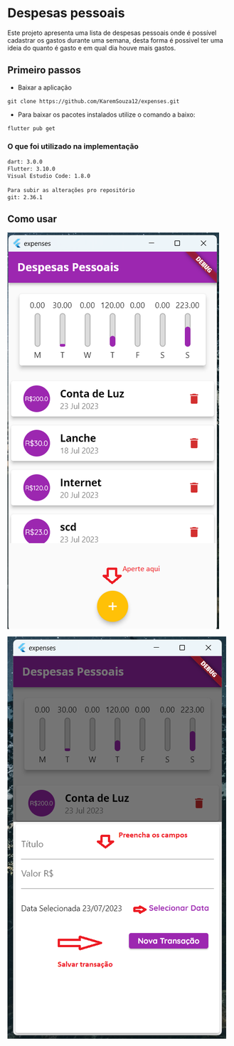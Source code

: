 # Despesas pessoais
Este projeto apresenta uma lista de despesas pessoais onde é possível cadastrar os gastos durante uma semana, desta forma é possivel ter uma ideia do quanto é gasto e em qual dia houve mais gastos.

## Primeiro passos
- Baixar a aplicação

```
git clone https://github.com/KaremSouza12/expenses.git
```

- Para baixar os pacotes instalados utilize o comando a baixo:

```
flutter pub get
```
### O que foi utilizado na implementação

```
dart: 3.0.0
Flutter: 3.10.0
Visual Estudio Code: 1.8.0

Para subir as alterações pro repositório
git: 2.36.1
```
## Como usar 

![Tela inicial](assets/images/initial.png)


![Formulário](assets/images/form.png) 

